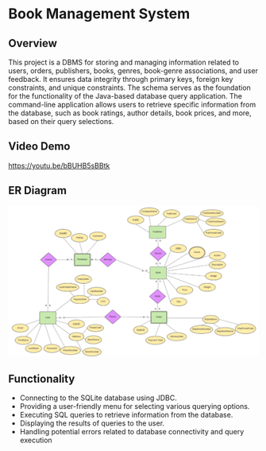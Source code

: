 # Book Management System 
## Overview
This project is a DBMS for storing and managing information related to users, orders, publishers, books, genres, book-genre associations, and user feedback. It ensures data integrity through primary keys, foreign key constraints, and unique constraints. The schema serves as the foundation for the functionality of the Java-based database query application. The command-line application allows users to retrieve specific information from the database, such as book ratings, author details, book prices, and more, based on their query selections.

## Video Demo
https://youtu.be/bBUHB5sBBtk

## ER Diagram
![GitHub Logo](https://github.com/MohamadAlkahil/Book_Management_System/blob/main/ER.png)
## Functionality
- Connecting to the SQLite database using JDBC.
- Providing a user-friendly menu for selecting various querying options.
- Executing SQL queries to retrieve information from the database.
- Displaying the results of queries to the user.
- Handling potential errors related to database connectivity and query execution

